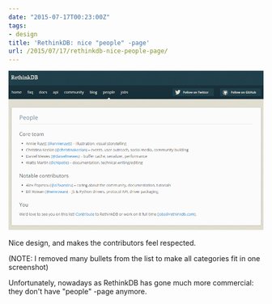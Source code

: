```yaml
---
date: "2015-07-17T00:23:00Z"
tags:
- design
title: 'RethinkDB: nice "people" -page'
url: /2015/07/17/rethinkdb-nice-people-page/
---
```


![](rethinkdb-nice-page.png)

Nice design, and makes the contributors feel respected.

(NOTE: I removed many bullets from the list to make all categories fit in one screenshot)

Unfortunately, nowadays as RethinkDB has gone much more commercial: they don't have "people" -page anymore.
